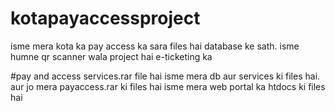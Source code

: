 # kotapayaccessproject
isme mera kota ka pay access ka sara files hai database ke sath. isme  humne qr scanner wala project hai e-ticketing ka

#pay and access services.rar file hai isme mera db aur services ki files hai. aur jo mera payaccess.rar ki files hai isme mera web portal ka htdocs ki files hai
